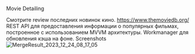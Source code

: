 Movie Detailing

Смотрите review последних новинок кино.
https://www.themoviedb.org/ REST API для предоставления информации о популярных фильмах, построенное с использованием MVVM архитектуры. Workmanager для обновления кэша на фоне. 
Screenshots
![MergeResult_2023_12_24_08_17_05](https://github.com/Qowos8/Movie_Detailing/assets/89923159/e0b11424-723c-4a81-8c85-84f3938ebb78)
